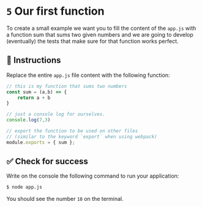 # `5` Our first function

To create a small example we want you to fill the content of the `app.js` with a function sum that sums two given numbers and we are going to develop (eventually) the tests that make sure for that function works perfect.

## 📝 Instructions

Replace the entire `app.js` file content with the following function:

```js
// this is my function that sums two numbers
const sum = (a,b) => {
    return a + b
}

// just a console log for ourselves.
console.log(7,3)

// export the function to be used on other files 
// (similar to the keyword `export` when using webpack)
module.exports = { sum };
```

## ✅ Check for success

Write on the console the following command to run your application:

```bash
$ node app.js
```

You should see the number `10` on the terminal.